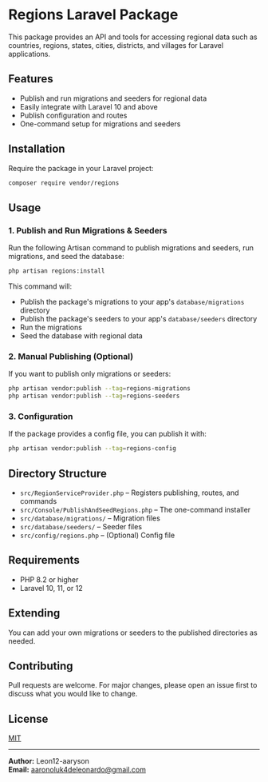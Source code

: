 # Regions Laravel Package

This package provides an API and tools for accessing regional data such as countries, regions, states, cities, districts, and villages for Laravel applications.

## Features

- Publish and run migrations and seeders for regional data
- Easily integrate with Laravel 10 and above
- Publish configuration and routes
- One-command setup for migrations and seeders

## Installation

Require the package in your Laravel project:

```bash
composer require vendor/regions
```

## Usage

### 1. Publish and Run Migrations & Seeders

Run the following Artisan command to publish migrations and seeders, run migrations, and seed the database:

```bash
php artisan regions:install
```

This command will:

- Publish the package's migrations to your app's `database/migrations` directory
- Publish the package's seeders to your app's `database/seeders` directory
- Run the migrations
- Seed the database with regional data

### 2. Manual Publishing (Optional)

If you want to publish only migrations or seeders:

```bash
php artisan vendor:publish --tag=regions-migrations
php artisan vendor:publish --tag=regions-seeders
```

### 3. Configuration

If the package provides a config file, you can publish it with:

```bash
php artisan vendor:publish --tag=regions-config
```

## Directory Structure

- `src/RegionServiceProvider.php` – Registers publishing, routes, and commands
- `src/Console/PublishAndSeedRegions.php` – The one-command installer
- `src/database/migrations/` – Migration files
- `src/database/seeders/` – Seeder files
- `src/config/regions.php` – (Optional) Config file

## Requirements

- PHP 8.2 or higher
- Laravel 10, 11, or 12

## Extending

You can add your own migrations or seeders to the published directories as needed.

## Contributing

Pull requests are welcome. For major changes, please open an issue first to discuss what you would like to change.

## License

[MIT](LICENSE)

---

**Author:** Leon12-aaryson  
**Email:** aaronoluk4deleonardo@gmail.com